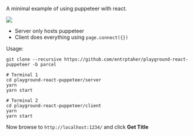 A minimal example of using puppeteer with react. 

![](https://i.imgur.com/XetZFNt.gif)

- Server only hosts puppeteer 
- Client does everything using `page.connect({})`

Usage:
```
git clone --recursive https://github.com/entrptaher/playground-react-puppeteer -b parcel

# Terminal 1
cd playground-react-puppeteer/server
yarn
yarn start

# Terminal 2
cd playground-react-puppeteer/client
yarn
yarn start
```

Now browse to `http://localhost:1234/` and click **Get Title**
